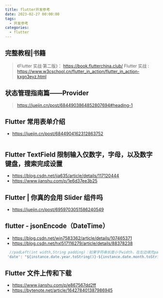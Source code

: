 ```yaml
---
title: flutter开发参考
date: 2023-02-27 00:00:00
tags:
  - 开发参考
categories:
  - flutter
---
```


## 完整教程|书籍

> 《Flutter 实战·第二版》： <https://book.flutterchina.club/>
> Flutter 实战 : <https://www.w3cschool.cn/flutter_in_action/flutter_in_action-kxgn3eyz.html>

## 状态管理指南篇——Provider

> <https://juejin.cn/post/6844903864852807694#heading-1>

## Flutter 常用表单介绍

- <https://juejin.cn/post/6844904162312863752>

```dart

```

## Flutter TextField 限制输入仅数字，字母，以及数字键盘，搜索完成设置

- <https://blog.csdn.net/jia635/article/details/117120444>
- <https://www.jianshu.com/p/1e6d37ee3b25>

## Flutter | 你真的会用 Slider 组件吗

- <https://juejin.cn/post/6959703051586240549>

## flutter - jsonEncode（DateTime）

- <https://blog.csdn.net/win7583362/article/details/107465371>
- <https://blog.csdn.net/hxl517116279/article/details/88378238>

```dart
  //padLeft(int width,String padding)：如果字符串长度小于width，在左边填充padding
 'date': "${instance.date.year.toString()}-${instance.date.month.toString().padLeft(2,'0')}-${instance.date.day.toString().padLeft(2,'0')}T${instance.date.hour.toString().padLeft(2, '0')}:${instance.date.minute.toString().padLeft(2, '0')}:${instance.date.second.toString().padLeft(2, '0')}+08:00",
```

## Flutter 文件上传和下载

- <https://www.jianshu.com/p/e867567dd2ff>
- <https://bytenote.net/article/164278401387986945>
